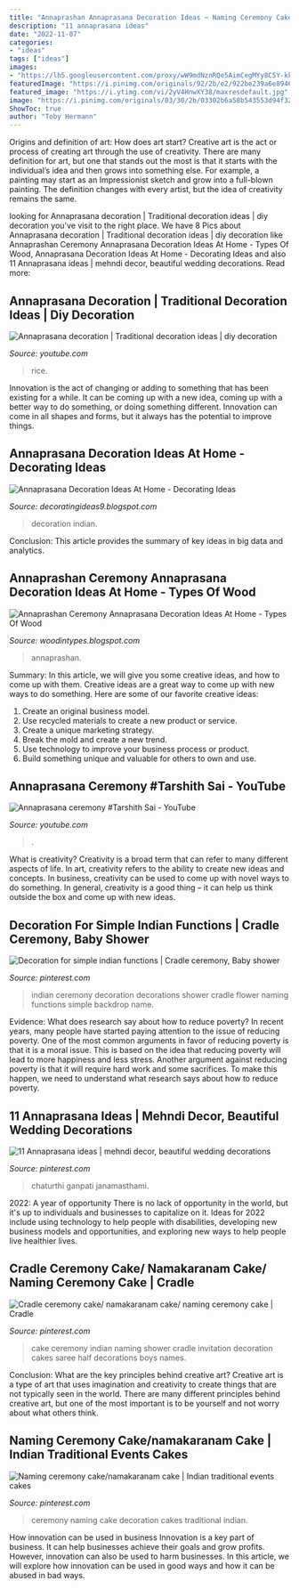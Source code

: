 ```yaml
---
title: "Annaprashan Annaprasana Decoration Ideas ~ Naming Ceremony Cake/namakaranam Cake"
description: "11 annaprasana ideas"
date: "2022-11-07"
categories:
- "ideas"
tags: ["ideas"]
images:
- "https://lh5.googleusercontent.com/proxy/wW9mdNznRQe5AimCegMYy8C5Y-kkglrpMLrqfasS18HOgr6ekQ2aVSCL7Mr1iVpXq2g-fL9cxpGr_118iRKyZotG35zHwPHA=w1200-h630-pd"
featuredImage: "https://i.pinimg.com/originals/92/2b/e2/922be239a6e894680413cfbe4fa95784.jpg"
featured_image: "https://i.ytimg.com/vi/2yV4HnwXY38/maxresdefault.jpg"
image: "https://i.pinimg.com/originals/03/30/2b/03302b6a58b543553d94f32985c57ffc.jpg"
ShowToc: true
author: "Toby Hermann"
---
```



Origins and definition of art: How does art start?
Creative art is the act or process of creating art through the use of creativity. There are many definition for art, but one that stands out the most is that it starts with the individual’s idea and then grows into something else. For example, a painting may start as an Impressionist sketch and grow into a full-blown painting. The definition changes with every artist, but the idea of creativity remains the same.

	

		
looking for Annaprasana decoration | Traditional decoration ideas | diy decoration you've visit to the right place. We have 8 Pics about Annaprasana decoration | Traditional decoration ideas | diy decoration like Annaprashan Ceremony Annaprasana Decoration Ideas At Home - Types Of Wood, Annaprasana Decoration Ideas At Home - Decorating Ideas and also 11 Annaprasana ideas | mehndi decor, beautiful wedding decorations. Read more:
		
    
## Annaprasana Decoration | Traditional Decoration Ideas | Diy Decoration

<img loading=lazy src="https://i.ytimg.com/vi/eJLo4ler9p8/maxresdefault.jpg" onerror="this.onerror=null;this.src='https://tse2.mm.bing.net/th?id=OIP.3ZMklf88qzw6mp_T6adDfgHaEK&amp;pid=15.1';" alt="Annaprasana decoration | Traditional decoration ideas | diy decoration">

_Source: youtube.com_

>rice. 

	

Innovation is the act of changing or adding to something that has been existing for a while. It can be coming up with a new idea, coming up with a better way to do something, or doing something different. Innovation can come in all shapes and forms, but it always has the potential to improve things.

    
## Annaprasana Decoration Ideas At Home - Decorating Ideas

<img loading=lazy src="https://i.pinimg.com/originals/03/30/2b/03302b6a58b543553d94f32985c57ffc.jpg" onerror="this.onerror=null;this.src='https://tse1.mm.bing.net/th?id=OIP.BsxpHfDm3qbNKj6dVFU9CQHaE8&amp;pid=15.1';" alt="Annaprasana Decoration Ideas At Home - Decorating Ideas">

_Source: decoratingideas9.blogspot.com_

>decoration indian. 

	

Conclusion:
This article provides the summary of key ideas in big data and analytics.

    
## Annaprashan Ceremony Annaprasana Decoration Ideas At Home - Types Of Wood

<img loading=lazy src="https://lh5.googleusercontent.com/proxy/wW9mdNznRQe5AimCegMYy8C5Y-kkglrpMLrqfasS18HOgr6ekQ2aVSCL7Mr1iVpXq2g-fL9cxpGr_118iRKyZotG35zHwPHA=w1200-h630-pd" onerror="this.onerror=null;this.src='https://tse1.mm.bing.net/th?id=OIP.Oii7gldOKdi2KxH1qtCVkAHaD4&amp;pid=15.1';" alt="Annaprashan Ceremony Annaprasana Decoration Ideas At Home - Types Of Wood">

_Source: woodintypes.blogspot.com_

>annaprashan. 

	

Summary: In this article, we will give you some creative ideas, and how to come up with them.
Creative ideas are a great way to come up with new ways to do something. Here are some of our favorite creative ideas:
1. Create an original business model.
2. Use recycled materials to create a new product or service.
3. Create a unique marketing strategy.
4. Break the mold and create a new trend. 
5. Use technology to improve your business process or product. 
6. Build something unique and valuable for others to own and use.

    
## Annaprasana Ceremony #Tarshith Sai - YouTube

<img loading=lazy src="https://i.ytimg.com/vi/2yV4HnwXY38/maxresdefault.jpg" onerror="this.onerror=null;this.src='https://tse4.mm.bing.net/th?id=OIP.RPjZ5BNLOG0AHaOd_NXfkwHaEK&amp;pid=15.1';" alt="Annaprasana ceremony #Tarshith Sai - YouTube">

_Source: youtube.com_

>. 

	

What is creativity?
Creativity is a broad term that can refer to many different aspects of life. In art, creativity refers to the ability to create new ideas and concepts. In business, creativity can be used to come up with novel ways to do something. In general, creativity is a good thing – it can help us think outside the box and come up with new ideas.

    
## Decoration For Simple Indian Functions | Cradle Ceremony, Baby Shower

<img loading=lazy src="https://i.pinimg.com/originals/92/2b/e2/922be239a6e894680413cfbe4fa95784.jpg" onerror="this.onerror=null;this.src='https://tse2.mm.bing.net/th?id=OIP.exEOpSA-jime1aibkgVXtAHaE7&amp;pid=15.1';" alt="Decoration for simple indian functions | Cradle ceremony, Baby shower">

_Source: pinterest.com_

>indian ceremony decoration decorations shower cradle flower naming functions simple backdrop name. 

	

Evidence: What does research say about how to reduce poverty?
In recent years, many people have started paying attention to the issue of reducing poverty. One of the most common arguments in favor of reducing poverty is that it is a moral issue. This is based on the idea that reducing poverty will lead to more happiness and less stress. Another argument against reducing poverty is that it will require hard work and some sacrifices. To make this happen, we need to understand what research says about how to reduce poverty.

    
## 11 Annaprasana Ideas | Mehndi Decor, Beautiful Wedding Decorations

<img loading=lazy src="https://i.pinimg.com/474x/41/39/1b/41391ba7e47ac1447038532fd0382e1b.jpg" onerror="this.onerror=null;this.src='https://tse1.mm.bing.net/th?id=OIP.Hj_w_qhyRXLgfemyQn_1nAAAAA&amp;pid=15.1';" alt="11 Annaprasana ideas | mehndi decor, beautiful wedding decorations">

_Source: pinterest.com_

>chaturthi ganpati janamasthami. 

	

2022: A year of opportunity
There is no lack of opportunity in the world, but it's up to individuals and businesses to capitalize on it. Ideas for 2022 include using technology to help people with disabilities, developing new business models and opportunities, and exploring new ways to help people live healthier lives.

    
## Cradle Ceremony Cake/ Namakaranam Cake/ Naming Ceremony Cake | Cradle

<img loading=lazy src="https://i.pinimg.com/originals/f9/fe/b8/f9feb8f30bfbe1d1bc01bdf8b21e6f4b.jpg" onerror="this.onerror=null;this.src='https://tse2.mm.bing.net/th?id=OIP.8NwFrQacuJnCZTqg_L1beAHaKc&amp;pid=15.1';" alt="Cradle ceremony cake/ namakaranam cake/ naming ceremony cake | Cradle">

_Source: pinterest.com_

>cake ceremony indian naming shower cradle invitation decoration cakes saree half decorations boys names. 

	

Conclusion: What are the key principles behind creative art?
Creative art is a type of art that uses imagination and creativity to create things that are not typically seen in the world. There are many different principles behind creative art, but one of the most important is to be yourself and not worry about what others think.

    
## Naming Ceremony Cake/namakaranam Cake | Indian Traditional Events Cakes

<img loading=lazy src="https://s-media-cache-ak0.pinimg.com/originals/3f/26/66/3f2666ec7795a8e9a6eb622d06bfc381.jpg" onerror="this.onerror=null;this.src='https://tse4.mm.bing.net/th?id=OIP.ECi1HSa-CTsC3bWzMPHgQAHaHa&amp;pid=15.1';" alt="Naming ceremony cake/namakaranam cake | Indian traditional events cakes">

_Source: pinterest.com_

>ceremony naming cake decoration cakes traditional indian. 

	

How innovation can be used in business
Innovation is a key part of business. It can help businesses achieve their goals and grow profits. However, innovation can also be used to harm businesses. In this article, we will explore how innovation can be used in good ways and how it can be abused in bad ways.


